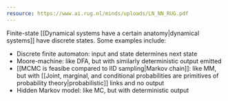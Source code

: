 ```yaml
---
resource: https://www.ai.rug.nl/minds/uploads/LN_NN_RUG.pdf
---
```


Finite-state [[Dynamical systems have a certain anatomy|dynamical systems]] have discrete states. Some examples include:
- Discrete finite automaton: input and state determines next state
- Moore-machine: like DFA, but with similarly deterministic output emitted
- [[MCMC is feasibe compared to IID sampling|Markov chain]]: like MM, but with [[Joint, marginal, and conditional probabilities are primitives of probability theory|probabilistic]] links and no output
- Hidden Markov model: like MC, but with deterministic output